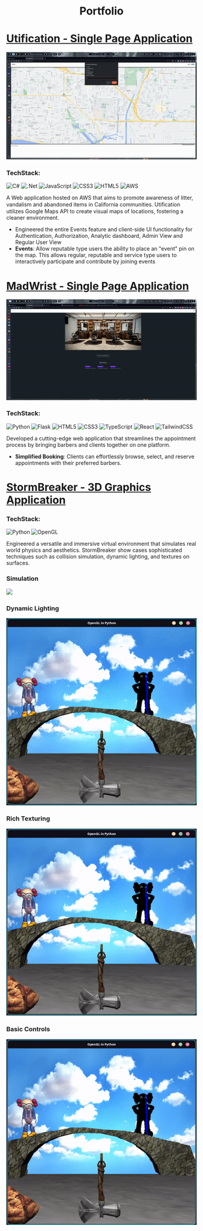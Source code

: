 <h1 align="center">Portfolio</h1>

# [Utification - Single Page Application](https://github.com/JosephArmas/cecs-491A-Team-Big-Data)
![](https://github.com/JosephArmas/side-quest/blob/main/assets/utification-events.gif)


### **TechStack:**
![C#](https://img.shields.io/badge/c%23-%23239120.svg?style=for-the-badge&logo=c-sharp&logoColor=white) ![.Net](https://img.shields.io/badge/.NET-5C2D91?style=for-the-badge&logo=.net&logoColor=white) ![JavaScript](https://img.shields.io/badge/javascript-%23323330.svg?style=for-the-badge&logo=javascript&logoColor=%23F7DF1E) ![CSS3](https://img.shields.io/badge/css3-%231572B6.svg?style=for-the-badge&logo=css3&logoColor=white) ![HTML5](https://img.shields.io/badge/html5-%23E34F26.svg?style=for-the-badge&logo=html5&logoColor=white) ![AWS](https://img.shields.io/badge/AWS-%23FF9900.svg?style=for-the-badge&logo=amazon-aws&logoColor=white)

A Web application hosted on AWS that aims to promote awareness of litter,
vandalism and abandoned items in California communities. Utiﬁcation utilizes Google Maps API
to create visual maps of locations, fostering a cleaner environment.
- Engineered the entire Events feature and client-side UI functionality for Authentication,
Authorization, Analytic dashboard, Admin View and Regular User View
- **Events**: Allow reputable type users the ability to place an
"event" pin on the map. This allows regular, reputable and service type users to
interactively participate and contribute by joining events

# [MadWrist - Single Page Application](https://github.com/JosephArmas/side-quest/tree/main/madwrist)
![](https://github.com/JosephArmas/side-quest/blob/main/assets/wadwrist-demo.gif)

### **TechStack:**
![Python](https://img.shields.io/badge/python-3670A0?style=for-the-badge&logo=python&logoColor=ffdd54) 	![Flask](https://img.shields.io/badge/flask-%23000.svg?style=for-the-badge&logo=flask&logoColor=white) ![HTML5](https://img.shields.io/badge/html5-%23E34F26.svg?style=for-the-badge&logo=html5&logoColor=white) ![CSS3](https://img.shields.io/badge/css3-%231572B6.svg?style=for-the-badge&logo=css3&logoColor=white) ![TypeScript](https://img.shields.io/badge/typescript-%23007ACC.svg?style=for-the-badge&logo=typescript&logoColor=white) ![React](https://img.shields.io/badge/react-%2320232a.svg?style=for-the-badge&logo=react&logoColor=%2361DAFB) ![TailwindCSS](https://img.shields.io/badge/tailwindcss-%2338B2AC.svg?style=for-the-badge&logo=tailwind-css&logoColor=white) 

Developed a cutting-edge web application that streamlines the appointment process by bringing barbers and clients together on one platform.
- **Simplified Booking**: Clients can effortlessly browse, select, and reserve appointments with their preferred barbers.


# [StormBreaker - 3D Graphics Application](https://github.com/JosephArmas/side-quest/tree/main/stormbreaker)
### **TechStack:** 
![Python](https://img.shields.io/badge/python-3670A0?style=for-the-badge&logo=python&logoColor=ffdd54) ![OpenGL](https://img.shields.io/badge/OpenGL-%23FFFFFF.svg?style=for-the-badge&logo=opengl)

Engineered a versatile and immersive virtual environment that simulates real world physics and aesthetics. StormBreaker show cases sophisticated techniques such as collision simulation, dynamic lighting, and textures on surfaces.

 ### Simulation
 ![](https://github.com/JosephArmas/side-quest/blob/main/assets/collision-simulation.gif)

### Dynamic Lighting
![](https://github.com/JosephArmas/side-quest/blob/main/assets/lighting.gif)

### Rich Texturing
![](https://github.com/JosephArmas/side-quest/blob/main/assets/hammer-drop.gif)

### Basic Controls
![](https://github.com/JosephArmas/side-quest/blob/main/assets/basic-controls.gif)





